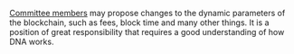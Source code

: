[Committee members](introduction/committee) may propose changes to the dynamic parameters of the blockchain, such as fees, block time and many other things. It is a position of great responsibility that requires a good understanding of how DNA works.